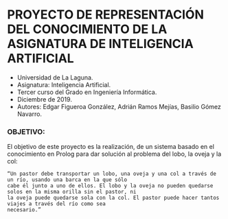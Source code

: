 # PROYECTO DE REPRESENTACIÓN DEL CONOCIMIENTO DE LA ASIGNATURA DE INTELIGENCIA ARTIFICIAL
  - Universidad de La Laguna.
  - Asignatura: Inteligencia Artificial.
  - Tercer curso del Grado en Ingeniería Informática.
  - Diciembre de 2019.
  - Autores: Edgar Figueroa González, Adrián Ramos Mejías, Basilio Gómez Navarro.

### OBJETIVO:

El objetivo de este proyecto es la realización, de un sistema basado en el conocimiento 
en Prolog para dar solución al problema del lobo, la oveja y la col:

    “Un pastor debe transportar un lobo, una oveja y una col a través de un río, usando una barca en la que sólo
    cabe él junto a uno de ellos. El lobo y la oveja no pueden quedarse solos en la misma orilla sin el pastor, ni
    la oveja puede quedarse sola con la col. El pastor puede hacer tantos viajes a través del río como sea
    necesario.”
